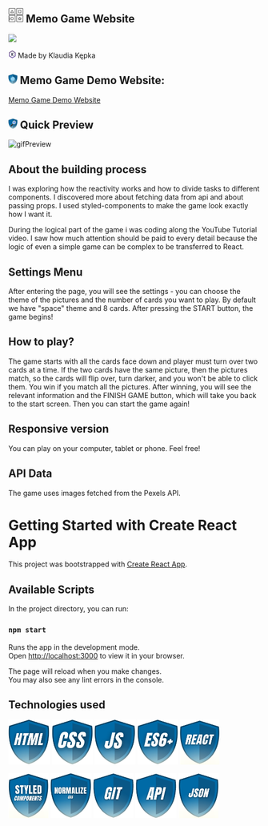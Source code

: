 ## <img src="public/icon.png" height="30"/> Memo Game Website
<img src="images/memo.gif" height="250"/>

<img src="images/myIcons/iconK.svg" height="15"/> Made by Klaudia Kępka

## <img src="images/myIcons/demo.png" height="20"/> Memo Game Demo Website:
[Memo Game Demo Website](https://kepkaklaudia.github.io/memo-game/)

## <img src="images/myIcons/quick.png" height="20"/> Quick Preview
![gifPreview](images/preview.gif)

## About the building process
 I was exploring how the reactivity works and how to divide tasks to different components. I discovered more about fetching data from api and about passing props. I used styled-components to make the game look exactly how I want it. 
 
 During the logical part of the game i was coding along the YouTube Tutorial video. I saw how much attention should be paid to every detail because the logic of even a simple game can be complex to be transferred to React.

## Settings Menu
After entering the page, you will see the settings - you can choose the theme of the pictures and the number of cards you want to play. By default we have "space" theme and 8 cards. After pressing the START button, the game begins!

## How to play?
The game starts with all the cards face down and player must turn over two cards at a time. If the two cards have the same picture, then the pictures match, so the cards will flip over, turn darker, and you won't be able to click them. You win if you match all the pictures. After winning, you will see the relevant information and the FINISH GAME button, which will take you back to the start screen. Then you can start the game again!

## Responsive version
You can play on your computer, tablet or phone. Feel free!

## API Data
The game uses images fetched from the Pexels API.

# Getting Started with Create React App

This project was bootstrapped with [Create React App](https://github.com/facebook/create-react-app).

## Available Scripts

In the project directory, you can run:

### `npm start`

Runs the app in the development mode.\
Open [http://localhost:3000](http://localhost:3000) to view it in your browser.

The page will reload when you make changes.\
You may also see any lint errors in the console.

## Technologies used
<img src="images/myIcons/html.png" height="90"/> <img src="images/myIcons/css.png" height="90"/> <img src="images/myIcons/js.png" height="90"/> <img src="images/myIcons/es6.png" height="90"/> <img src="images/myIcons/react.png" height="90"/> 

<img src="images/myIcons/styled.png" height="90"/> <img src="images/myIcons/norm.png" height="90"/> <img src="images/myIcons/git.png" height="90"/> <img src="images/myIcons/api.png" height="90"/> <img src="images/myIcons/json.png" height="90"/>